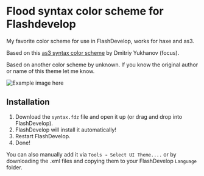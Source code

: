 # Flood syntax color scheme for Flashdevelop
My favorite color scheme for use in FlashDevelop, works for haxe and as3.


Based on this [as3 syntax color scheme](http://blog.codestage.ru/2011/04/05/flashdevelop-as3-syntax-coloring-scheme/) by Dmitriy Yukhanov (focus).

Based on another color scheme by unknown.
If you know the original author or name of this theme let me know.

![Example image here](https://raw.githubusercontent.com/voec/flashdevelop-flood-color-scheme/master/color/schemelyo3t.gif)

## Installation

1. Download the `syntax.fdz` file and open it up (or drag and drop into FlashDevelop).
2. FlashDevelop will install it automatically!
3. Restart FlashDevelop.
4. Done!

You can also manually add it via `Tools → Select UI Theme....` or by downloading the .xml files and copying them to your FlashDevelop `Language` folder.
